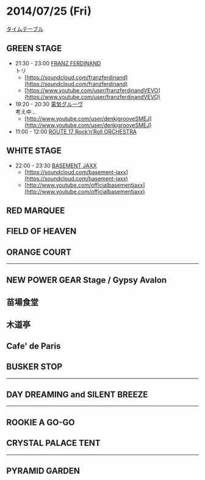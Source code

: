 # 2014/07/25 (Fri)

[タイムテーブル](http://www.fujirockfestival.com/artist/timetable/tt25.asp)

## GREEN STAGE

+ 21:30 - 23:00 [FRANZ FERDINAND](http://www.fujirockfestival.com/artist/artistdata.asp?id=188)  
    トリ
    + [https://soundcloud.com/franzferdinand](https://soundcloud.com/franzferdinand)
    + [https://www.youtube.com/user/franzferdinandVEVO](https://www.youtube.com/user/franzferdinandVEVO)
+ 19:20 - 20:30 [電気グルーヴ](http://www.fujirockfestival.com/artist/artistdata.asp?id=1083)  
    考え中…
    + [http://www.youtube.com/user/denkigrooveSMEJ](http://www.youtube.com/user/denkigrooveSMEJ)
+ 11:00 - 12:00 [ROUTE 17 Rock’n’Roll ORCHESTRA](http://www.fujirockfestival.com/artist/artistdata.asp?id=4017)


## WHITE STAGE

+ 22:00 - 23:30 [BASEMENT JAXX](http://www.fujirockfestival.com/artist/artistdata.asp?id=158)
    + [https://soundcloud.com/basement-jaxx](https://soundcloud.com/basement-jaxx)
    + [http://www.youtube.com/officialbasementjaxx](http://www.youtube.com/officialbasementjaxx)

## RED MARQUEE


## FIELD OF HEAVEN


## ORANGE COURT


---

## NEW POWER GEAR Stage / Gypsy Avalon


## 苗場食堂


## 木道亭


## Cafe' de Paris


## BUSKER STOP


---

## DAY DREAMING and SILENT BREEZE


---

## ROOKIE A GO-GO


## CRYSTAL PALACE TENT


---

## PYRAMID GARDEN

